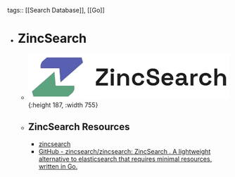 tags:: [[Search Database]], [[Go]]

- # ZincSearch
	- ![zincsearch.png](../assets/zincsearch_1704018158975_0.png){:height 187, :width 755}
	- ## ZincSearch Resources
		- [zincsearch](https://zincsearch-docs.zinc.dev/)
		- [GitHub - zincsearch/zincsearch: ZincSearch . A lightweight alternative to elasticsearch that requires minimal resources, written in Go.](https://github.com/zincsearch/zincsearch)